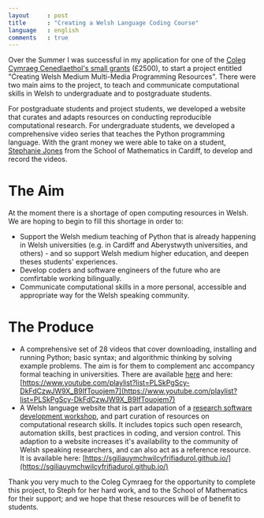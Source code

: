 ```yaml
---
layout     : post
title      : "Creating a Welsh Language Coding Course"
language   : english
comments   : true
---
```


Over the Summer I was successful in my application for one of the
[Coleg Cymraeg Cenedlaethol's small grants](http://www.colegcymraeg.ac.uk/en/thecoleg/projects/smallgrants/) (£2500), to start a project entitled
"Creating Welsh Medium Multi-Media Programming Resources".
There were two main aims to the project, to teach and communicate computational
skills in Welsh to undergraduate and to postgraduate students.

For postgraduate students and project students, we developed a website that
curates and adapts resources on conducting reproducible computational research.
For undergraduate students, we developed a comprehensive video series that
teaches the Python programming language.
With the grant money we were able to take on a student,
[Stephanie Jones](https://twitter.com/stephangharad) from the School of
Mathematics in Cardiff, to develop and record the videos.


# The Aim

At the moment there is a shortage of open computing resources in Welsh.
We are hoping to begin to fill this shortage in order to:

 + Support the Welsh medium teaching of Python that is already happening in
 Welsh universities (e.g. in Cardiff and Aberystwyth universities, and others) -
 and so support Welsh medium higher education, and deepen theses students'
 experiences.
 + Develop coders and software engineers of the future who are comfirtable
 working bilingually.
 + Communicate computational skills in a more personal, accessible and
 appropriate way for the Welsh speaking community.


# The Produce

 + A comprehensive set of 28 videos that cover downloading, installing and
 running Python; basic syntax; and algorithmic thinking by solving example
 problems. The aim is for them to complement anc accompancy formal teaching in
 universities. There are available [here](/teaching/tiwtorialau-python) and
 here: [https://www.youtube.com/playlist?list=PLSkPgScy-DkFdCzwJW9X_B9IfTouojem7](https://www.youtube.com/playlist?list=PLSkPgScy-DkFdCzwJW9X_B9IfTouojem7)
 + A Welsh language website that is part adapation of a
 [research software development workshop](https://vknight.org/rsd/), and part
 curation of resources on computational research skills. It includes topics such
 open research, automation skills, best practices in coding, and version
 control. This adaption to a website increases it's availability to the
 community of Welsh speaking researchers, and can also act as a reference
 resource. It is available here: [https://sgiliauymchwilcyfrifiadurol.github.io/](https://sgiliauymchwilcyfrifiadurol.github.io/)

Thank you very much to the Coleg Cymraeg for the opportunity to complete this
project, to Steph for her hard work, and to the School of Mathematics for their
support; and we hope that these resources will be of benefit to students.
